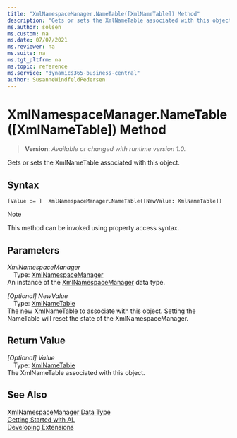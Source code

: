 ```yaml
---
title: "XmlNamespaceManager.NameTable([XmlNameTable]) Method"
description: "Gets or sets the XmlNameTable associated with this object."
ms.author: solsen
ms.custom: na
ms.date: 07/07/2021
ms.reviewer: na
ms.suite: na
ms.tgt_pltfrm: na
ms.topic: reference
ms.service: "dynamics365-business-central"
author: SusanneWindfeldPedersen
---
```

[//]: # (START>DO_NOT_EDIT)
[//]: # (IMPORTANT:Do not edit any of the content between here and the END>DO_NOT_EDIT.)
[//]: # (Any modifications should be made in the .xml files in the ModernDev repo.)
# XmlNamespaceManager.NameTable([XmlNameTable]) Method
> **Version**: _Available or changed with runtime version 1.0._

Gets or sets the XmlNameTable associated with this object.


## Syntax
```AL
[Value := ]  XmlNamespaceManager.NameTable([NewValue: XmlNameTable])
```
> [!NOTE]
> This method can be invoked using property access syntax.
## Parameters
*XmlNamespaceManager*  
&emsp;Type: [XmlNamespaceManager](xmlnamespacemanager-data-type.md)  
An instance of the [XmlNamespaceManager](xmlnamespacemanager-data-type.md) data type.  

*[Optional] NewValue*  
&emsp;Type: [XmlNameTable](../xmlnametable/xmlnametable-data-type.md)  
The new XmlNameTable to associate with this object. Setting the NameTable will reset the state of the XmlNamespaceManager.  


## Return Value
*[Optional] Value*  
&emsp;Type: [XmlNameTable](../xmlnametable/xmlnametable-data-type.md)  
The XmlNameTable associated with this object.


[//]: # (IMPORTANT: END>DO_NOT_EDIT)
## See Also
[XmlNamespaceManager Data Type](xmlnamespacemanager-data-type.md)  
[Getting Started with AL](../../devenv-get-started.md)  
[Developing Extensions](../../devenv-dev-overview.md)